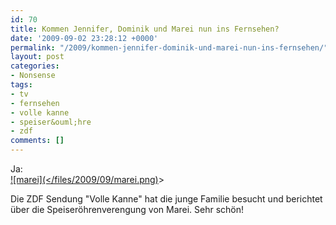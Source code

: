 ```yaml
---
id: 70
title: Kommen Jennifer, Dominik und Marei nun ins Fernsehen?
date: '2009-09-02 23:28:12 +0000'
permalink: "/2009/kommen-jennifer-dominik-und-marei-nun-ins-fernsehen/"
layout: post
categories:
- Nonsense
tags:
- tv
- fernsehen
- volle kanne
- speiser&ouml;hre
- zdf
comments: []
---
```

Ja:  
[![marei](</files/2009/09/marei.png)](http://www.zdf.de/ZDFmediathek/content/831236?inPopup=truea)>

Die ZDF Sendung "Volle Kanne" hat die junge Familie besucht und berichtet über die Speiseröhrenverengung von Marei. Sehr schön!
